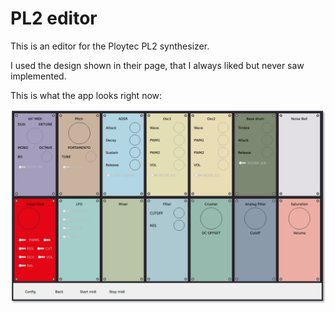 # PL2 editor

This is an editor for the Ploytec PL2 synthesizer.

I used the design shown in their page, that I always liked but never saw implemented.

This is what the app looks right now:

![Screenshot](screen.png)
